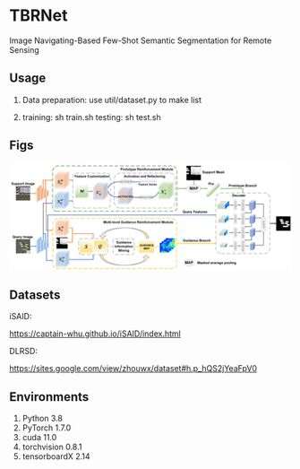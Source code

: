 # TBRNet
Image Navigating-Based Few-Shot Semantic Segmentation for Remote Sensing
## Usage
1. Data preparation: use util/dataset.py to make list

2. training: sh train.sh   testing: sh test.sh
## Figs
![image](https://github.com/WangXin81/TBRNet/blob/20b139e2b409085e0409a61cdb18b8ce4621b61a/TBRNet.jpg)

## Datasets
iSAID:

https://captain-whu.github.io/iSAID/index.html

DLRSD:

https://sites.google.com/view/zhouwx/dataset#h.p_hQS2jYeaFpV0

## Environments
1. Python 3.8
2. PyTorch 1.7.0
3. cuda 11.0
4. torchvision 0.8.1
5. tensorboardX 2.14
